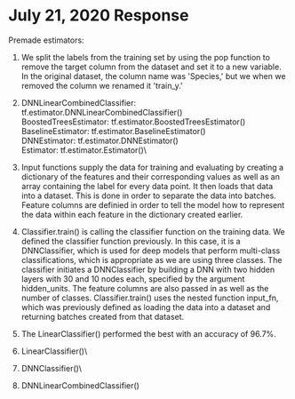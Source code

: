 # July 21, 2020 Response

Premade estimators:

1. We split the labels from the training set by using the pop function to remove the target column from the dataset and set it to a new variable. In the original dataset, the column name was 'Species,' but we when we removed the column we renamed it 'train_y.'

2. DNNLinearCombinedClassifier: tf.estimator.DNNLinearCombinedClassifier()\
   BoostedTreesEstimator: tf.estimator.BoostedTreesEstimator()\
   BaselineEstimator: tf.estimator.BaselineEstimator()\
   DNNEstimator: tf.estimator.DNNEstimator()\
   Estimator: tf.estimator.Estimator()\
   
3. Input functions supply the data for training and evaluating by creating a dictionary of the features and their corresponding values as well as an array containing the label for every data point. It then loads that data into a dataset. This is done in order to separate the data into batches. Feature columns are definied in order to tell the model how to represent the data within each feature in the dictionary created earlier. 

4. Classifier.train() is calling the classifier function on the training data. We defined the classifier function previously. In this case, it is a DNNClassifier, which is used for deep models that perform multi-class classifications, which is appropriate as we are using three classes. The classifier initiates a DNNClassifier by building a DNN with two hidden layers with 30 and 10 nodes each, specified by the argument hidden_units. The feature columns are also passed in as well as the number of classes. Classifier.train() uses the nested function input_fn, which was previously defined as loading the data into a dataset and returning batches created from that dataset.

5. The LinearClassifier() performed the best with an accuracy of 96.7%.

1. LinearClassifier()\
2. DNNClassifier()\
3. DNNLinearCombinedClassifier()
